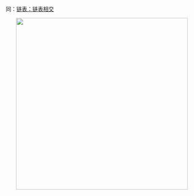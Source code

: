 
同：[链表：链表相交](https://programmercarl.com/面试题02.07.链表相交.html)
<div align="center"><img src=https://code-thinking.cdn.bcebos.com/pics/01二维码.jpg width=450> </img></div>
